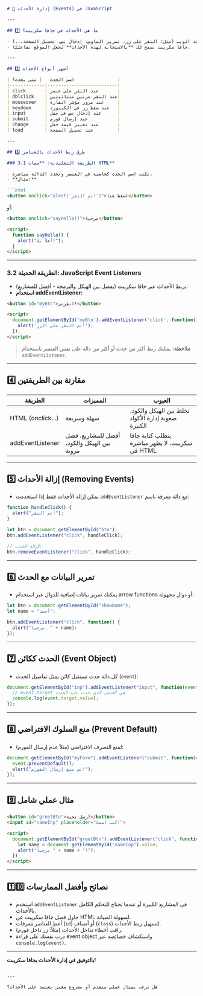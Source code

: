  

````markdown
# 📌 إدارة الأحداث (Events) في JavaScript

---

## 1️⃣ ما هي الأحداث في جافا سكريبت؟

- الأحداث هي **تفاعلات المستخدم** أو النظام مع صفحة الويب (مثل: النقر على زر، تمرير الماوس، إدخال نص، تحميل الصفحة...).
- جافا سكريبت تسمح لك **بالاستجابة لهذه الأحداث** لجعل الموقع تفاعليًا.

---

## 2️⃣ أشهر أنواع الأحداث

| اسم الحدث   | متى يحدث؟                |
|-------------|--------------------------|
| click       | عند النقر على عنصر       |
| dblclick    | عند النقر مرتين متتاليتين|
| mouseover   | عند مرور مؤشر الفأرة     |
| keydown     | عند ضغط زر في الكيبورد   |
| input       | عند إدخال نص في حقل      |
| submit      | عند إرسال فورم           |
| change      | عند تغيير قيمة حقل       |
| load        | عند تحميل الصفحة         |

---

## 3️⃣ طرق ربط الأحداث بالعناصر

### 3.1 الطريقة التقليدية: **سمات HTML**

- تكتب اسم الحدث كخاصية في العنصر وتحدد الدالة مباشرة.
- **مثال:**

```html
<button onclick="alert('تم النقر!')">اضغط هنا</button>
````

أو:

```html
<button onclick="sayHello()">مرحبا</button>

<script>
  function sayHello() {
    alert("أهلاً بك!");
  }
</script>
```

---

### 3.2 الطريقة الحديثة: **JavaScript Event Listeners**

* تربط الأحداث عبر جافا سكريبت (يفصل بين الهيكل والبرمجة - أفضل للمشاريع).
* **استخدام addEventListener:**

```html
<button id="myBtn">انقرني!</button>

<script>
  document.getElementById('myBtn').addEventListener('click', function() {
    alert('تم النقر على الزر!');
  });
</script>
```

> **ملاحظة:**
> يمكنك ربط أكثر من حدث أو أكثر من دالة على نفس العنصر باستخدام `addEventListener`.

---

## 4️⃣ مقارنة بين الطريقتين

| الطريقة           | المميزات                                    | العيوب                                              |
| ----------------- | ------------------------------------------- | --------------------------------------------------- |
| HTML (onclick...) | سهلة وسريعة                                 | تخلط بين الهيكل والكود، صعوبة إدارة الأكواد الكبيرة |
| addEventListener  | أفضل للمشاريع، فصل بين الهيكل والكود، مرونة | يتطلب كتابة جافا سكريبت، لا يظهر مباشرة في HTML     |

---

## 5️⃣ إزالة الأحداث (Removing Events)

* يمكن إزالة الأحداث فقط إذا استخدمت `addEventListener` مع دالة معرفة باسم:

```js
function handleClick() {
  alert("تم النقر!");
}

let btn = document.getElementById("btn");
btn.addEventListener("click", handleClick);

// لإزالة الحدث:
btn.removeEventListener("click", handleClick);
```

---

## 6️⃣ تمرير البيانات مع الحدث

* يمكنك تمرير بيانات إضافية للدوال عبر استخدام arrow functions أو دوال مجهولة:

```js
let btn = document.getElementById("showName");
let name = "أحمد";

btn.addEventListener("click", function() {
  alert("مرحبا، " + name);
});
```

---

## 7️⃣ الحدث ككائن (Event Object)

* كل دالة حدث تستقبل كائن يمثل تفاصيل الحدث (`event`):

```js
document.getElementById("inp").addEventListener("input", function(event) {
  // event.target هي العنصر الذي حدث عليه الحدث
  console.log(event.target.value);
});
```

---

## 8️⃣ منع السلوك الافتراضي (Prevent Default)

* لمنع التصرف الافتراضي (مثلاً عدم إرسال الفورم):

```js
document.getElementById("myForm").addEventListener("submit", function(event) {
  event.preventDefault();
  alert("تم منع إرسال الفورم!");
});
```

---

## 9️⃣ مثال عملي شامل

```html
<button id="greetBtn">أرسل تحية</button>
<input id="nameInp" placeholder="اكتب اسمك">

<script>
  document.getElementById("greetBtn").addEventListener("click", function() {
    let name = document.getElementById("nameInp").value;
    alert("مرحباً " + name + "!");
  });
</script>
```

---

## 1️⃣0️⃣ نصائح وأفضل الممارسات

* استخدم `addEventListener` في المشاريع الكبيرة أو عندما تحتاج للتحكم الكامل بالأحداث.
* حاول فصل جافا سكريبت عن HTML لسهولة الصيانة.
* أعطِ العناصر معرفات (`id`) أو أصناف (`class`) لتسهيل ربط الأحداث.
* راقب أخطاء تداخل الأحداث (مثلاً: زر داخل فورم).
* درب نفسك على قراءة event object واستكشاف خصائصه عبر `console.log(event)`.

---

**بالتوفيق في إدارة الأحداث بجافا سكريبت!**

```

---

هل ترغب بمثال عملي متقدم أو مشروع صغير يعتمد على الأحداث؟
```
